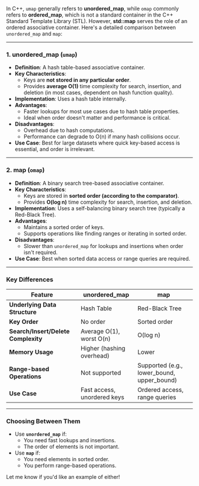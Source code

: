 In C++, `umap` generally refers to **unordered_map**, while `omap` commonly refers to **ordered_map**, which is not a standard container in the C++ Standard Template Library (STL). However, **std::map** serves the role of an ordered associative container. Here's a detailed comparison between `unordered_map` and `map`:

---

### **1. unordered_map (`umap`)**

- **Definition**: A hash table-based associative container.
- **Key Characteristics**:
  - Keys are **not stored in any particular order**.
  - Provides **average O(1)** time complexity for search, insertion, and deletion (in most cases, dependent on hash function quality).
- **Implementation**: Uses a hash table internally.
- **Advantages**:
  - Faster lookups for most use cases due to hash table properties.
  - Ideal when order doesn't matter and performance is critical.
- **Disadvantages**:
  - Overhead due to hash computations.
  - Performance can degrade to O(n) if many hash collisions occur.
- **Use Case**: Best for large datasets where quick key-based access is essential, and order is irrelevant.

---

### **2. map (`omap`)**

- **Definition**: A binary search tree-based associative container.
- **Key Characteristics**:
  - Keys are stored in **sorted order (according to the comparator)**.
  - Provides **O(log n)** time complexity for search, insertion, and deletion.
- **Implementation**: Uses a self-balancing binary search tree (typically a Red-Black Tree).
- **Advantages**:
  - Maintains a sorted order of keys.
  - Supports operations like finding ranges or iterating in sorted order.
- **Disadvantages**:
  - Slower than `unordered_map` for lookups and insertions when order isn't required.
- **Use Case**: Best when sorted data access or range queries are required.

---

### Key Differences

| Feature                             | **unordered_map**           | **map**                                    |
| ----------------------------------- | --------------------------- | ------------------------------------------ |
| **Underlying Data Structure**       | Hash Table                  | Red-Black Tree                             |
| **Key Order**                       | No order                    | Sorted order                               |
| **Search/Insert/Delete Complexity** | Average O(1), worst O(n)    | O(log n)                                   |
| **Memory Usage**                    | Higher (hashing overhead)   | Lower                                      |
| **Range-based Operations**          | Not supported               | Supported (e.g., lower_bound, upper_bound) |
| **Use Case**                        | Fast access, unordered keys | Ordered access, range queries              |

---

### Choosing Between Them

- Use **`unordered_map`** if:
  - You need fast lookups and insertions.
  - The order of elements is not important.
- Use **`map`** if:
  - You need elements in sorted order.
  - You perform range-based operations.

Let me know if you'd like an example of either!
